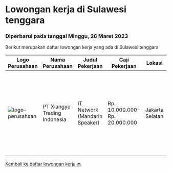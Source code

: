 
  # Lowongan kerja di Sulawesi tenggara

  ### Diperbarui pada tanggal Minggu, 26 Maret 2023

  Berikut merupakan daftar lowongan kerja yang ada di Sulawesi tenggara

  |Logo Perusahaan | Nama Perusahaan | Judul Pekerjaan | Gaji Pekerjaan | Lokasi | Deskripsi | Tanggal diunggah | Pranala |
  | -------------- | --------------- | --------------- | --------- | --------- | -------------- | ------- | ----------- |
  |![logo-perusahaan](https://image-service-cdn.seek.com.au/31b59f88a19d346348da15b86a3d322af16ab5dd/ee4dce1061f3f616224767ad58cb2fc751b8d2dc)|PT Xiangyu Trading Indonesia|IT Network (Mandarin Speaker)|Rp. 10.000.000-Rp. 20.000.000|Jakarta Selatan|Job Brief:We are looking for a Network Engineer to design, implement, maintain, and support our growing network infrastructure. You will be part of a...|Jumat, 24 Maret 2023|https://www.jobstreet.co.id/id/job/it-network-mandarin-speaker-4272838?token=0~5325a846-c8e1-4eff-b3b1-48c47e62f02d&sectionRank=1&jobId=jobstreet-id-job-4272838|


  [Kembali ke daftar lowongan kerja 🔙](../README.md#daftar-lowongan-kerja)
  